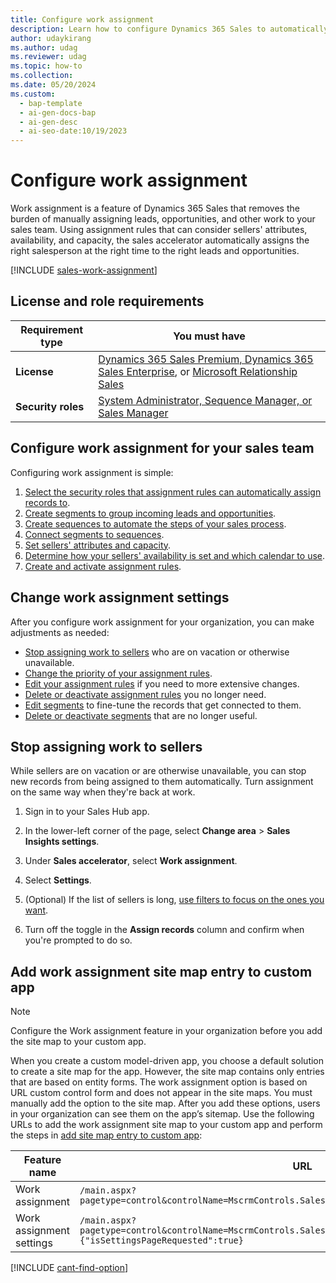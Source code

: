 ```yaml
---
title: Configure work assignment
description: Learn how to configure Dynamics 365 Sales to automatically assign work to your sales teams.
author: udaykirang
ms.author: udag
ms.reviewer: udag
ms.topic: how-to
ms.collection:
ms.date: 05/20/2024
ms.custom:
  - bap-template
  - ai-gen-docs-bap
  - ai-gen-desc
  - ai-seo-date:10/19/2023
---
```


# Configure work assignment

Work assignment is a feature of Dynamics 365 Sales that removes the burden of manually assigning leads, opportunities, and other work to your sales team. Using assignment rules that can consider sellers' attributes, availability, and capacity, the sales accelerator automatically assigns the right salesperson at the right time to the right leads and opportunities.

[!INCLUDE [sales-work-assignment](../includes/sales-work-assignment.md)]

## License and role requirements

| Requirement type | You must have |
|-----------------------|---------|
| **License** | [Dynamics 365 Sales Premium, Dynamics 365 Sales Enterprise](https://dynamics.microsoft.com/sales/pricing/), or [Microsoft Relationship Sales](https://dynamics.microsoft.com/en-in/sales/relationship-sales/) |
| **Security roles** | [System Administrator, Sequence Manager, or Sales Manager](security-roles-for-sales.md) |

## Configure work assignment for your sales team

Configuring work assignment is simple:

1. [Select the security roles that assignment rules can automatically assign records to](./wa-manage-sales-teams.md).
1. [Create segments to group incoming leads and opportunities](./wa-create-and-activate-a-segment.md).
1. [Create sequences to automate the steps of your sales process](./create-and-activate-a-sequence.md).
1. [Connect segments to sequences](./wa-connect-a-segment-to-sequence.md).
1. [Set sellers' attributes and capacity](./wa-manage-seller-attributes.md).
1. [Determine how your sellers' availability is set and which calendar to use](./wa-manage-seller-availability.md).
1. [Create and activate assignment rules](./wa-create-and-activate-assignment-rule.md).

## Change work assignment settings

After you configure work assignment for your organization, you can make adjustments as needed:

- [Stop assigning work to sellers](#stop-assigning-work-to-sellers) who are on vacation or otherwise unavailable.
- [Change the priority of your assignment rules](wa-change-priority-assignment-rule.md).
- [Edit your assignment rules](wa-edit-assignment-rule.md) if you need to more extensive changes.
- [Delete or deactivate assignment rules](wa-delete-deactivate-assignment-rule.md) you no longer need.
- [Edit segments](wa-edit-a-segment.md) to fine-tune the records that get connected to them.
- [Delete or deactivate segments](wa-delete-deactivate-a-segment.md) that are no longer useful.

## Stop assigning work to sellers

While sellers are on vacation or are otherwise unavailable, you can stop new records from being assigned to them automatically. Turn assignment on the same way when they're back at work.

1. Sign in to your Sales Hub app.

1. In the lower-left corner of the page, select **Change area** > **Sales Insights settings**.

1. Under **Sales accelerator**, select **Work assignment**.

1. Select **Settings**.

1. (Optional) If the list of sellers is long, [use filters to focus on the ones you want](./wa-manage-seller-attributes.md#shortlist-sellers-using-search-and-advanced-filters).

1. Turn off the toggle in the **Assign records** column and confirm when you're prompted to do so.

## Add work assignment site map entry to custom app

>[!NOTE]
>Configure the Work assignment feature in your organization before you add the site map to your custom app.

When you create a custom model-driven app, you choose a default solution to create a site map for the app. However, the site map contains only entries that are based on entity forms. The work assignment option is based on URL custom control form and does not appear in the site maps. You must manually add the option to the site map. After you add these options, users in your organization can see them on the app’s sitemap. Use the following URLs to add the work assignment site map to your custom app and perform the steps in [add site map entry to custom app](add-custom-site-map.md):

| Feature name      | URL                                                                                         |
|-------------------|---------------------------------------------------------------------------------------------|
| Work assignment | `/main.aspx?pagetype=control&controlName=MscrmControls.SalesRouting.WorkAssignmentHostControl`|
| Work assignment settings | `/main.aspx?pagetype=control&controlName=MscrmControls.SalesRouting.WorkAssignmentHostControl&data={"isSettingsPageRequested":true}` |


[!INCLUDE [cant-find-option](../includes/cant-find-option.md)]
